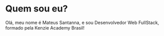 # Quem sou eu?

Olá, meu nome é Mateus Santanna, e sou Desenvolvedor Web FullStack, formado pela Kenzie Academy Brasil!
